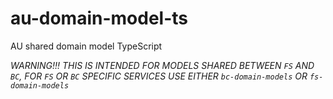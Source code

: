 # au-domain-model-ts
AU shared domain model TypeScript

*WARNING!!!*
*THIS IS INTENDED FOR MODELS SHARED BETWEEN `FS` AND `BC`, FOR `FS` OR `BC` SPECIFIC SERVICES USE EITHER `bc-domain-models` OR `fs-domain-models`*
